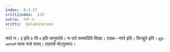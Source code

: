 ```yaml
---
index:  8.3.27
vrittiindex:  129
sutra:  नपरे नः
vritti:  balamanorama 
---
```


नपरे नः। `हे` इति `वे`-ति `म` इति चानुवर्तते। नः परो यस्मादिति विग्रहः। तदाह--नपरे इति। किन्ह्नुते इति। `ह्नुङ्-अपनयने` मस्य नत्वे रूपम्। तदभावे मोऽनुस्वारः।


